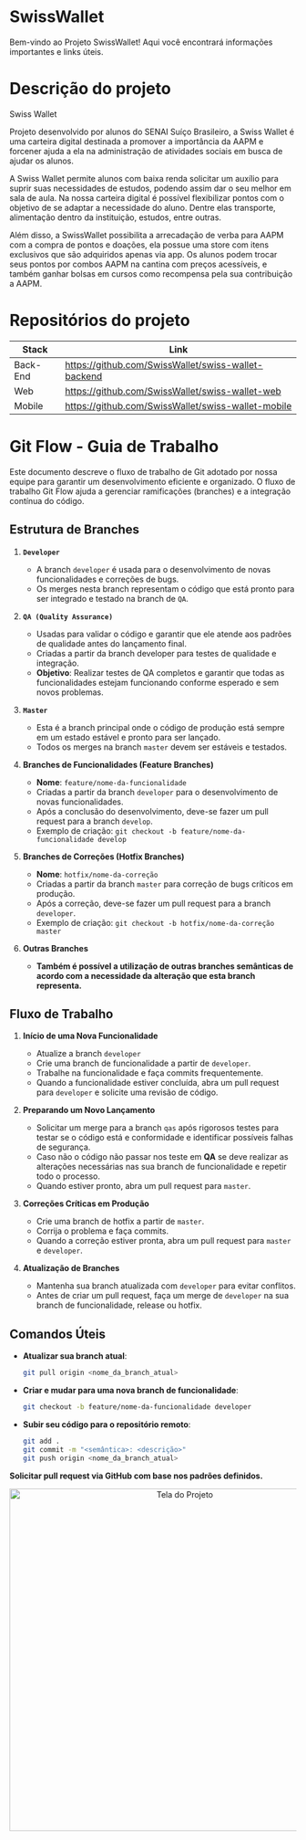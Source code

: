 # SwissWallet 
  
Bem-vindo ao Projeto SwissWallet! Aqui você encontrará informações importantes e links úteis.



# Descrição do projeto
Swiss Wallet

Projeto desenvolvido por alunos do SENAI Suíço Brasileiro, a Swiss Wallet é uma carteira digital destinada a promover a importância da AAPM e forcener ajuda a ela na administração de atividades sociais em busca de ajudar os alunos.

A Swiss Wallet permite alunos com baixa renda solicitar um auxílio para suprir suas necessidades de estudos, podendo assim dar o seu melhor em sala de aula. Na nossa carteira digital é possível flexibilizar pontos com o objetivo de se adaptar a necessidade do aluno. Dentre elas transporte, alimentação dentro da instituição, estudos, entre outras.

Além disso, a SwissWallet possibilita a arrecadação de verba para AAPM com a compra de pontos e doações, ela possue uma store com itens exclusivos que são adquiridos apenas via app. Os alunos podem trocar seus pontos por combos AAPM na cantina com preços acessíveis, e também ganhar bolsas em cursos como recompensa pela sua contribuição a AAPM.

# Repositórios do projeto 

| Stack               | Link                                      |
|--------------------|-------------------------------------------|
| Back-End    | https://github.com/SwissWallet/swiss-wallet-backend  |
| Web       | https://github.com/SwissWallet/swiss-wallet-web |
| Mobile  | https://github.com/SwissWallet/swiss-wallet-mobile |

# Git Flow - Guia de Trabalho

Este documento descreve o fluxo de trabalho de Git adotado por nossa equipe para garantir um desenvolvimento eficiente e organizado. O fluxo de trabalho Git Flow ajuda a gerenciar ramificações (branches) e a integração contínua do código.

## Estrutura de Branches

1. **`Developer`**
   - A branch `developer` é usada para o desenvolvimento de novas funcionalidades e correções de bugs.
   - Os merges nesta branch representam o código que está pronto para ser integrado e testado na branch de `QA`.

2. **`QA (Quality Assurance)`**
   - Usadas para validar o código e garantir que ele atende aos padrões de qualidade antes do lançamento final.
   - Criadas a partir da branch developer para testes de qualidade e integração.
   - **Objetivo**: Realizar testes de QA completos e garantir que todas as funcionalidades estejam funcionando conforme esperado e sem novos problemas.
  
4. **`Master`**
   - Esta é a branch principal onde o código de produção está sempre em um estado estável e pronto para ser lançado.
   - Todos os merges na branch `master` devem ser estáveis e testados.

3. **Branches de Funcionalidades (Feature Branches)**
   - **Nome**: `feature/nome-da-funcionalidade`
   - Criadas a partir da branch `developer` para o desenvolvimento de novas funcionalidades.
   - Após a conclusão do desenvolvimento, deve-se fazer um pull request para a branch `develop`.
   - Exemplo de criação: `git checkout -b feature/nome-da-funcionalidade develop`

4. **Branches de Correções (Hotfix Branches)**
   - **Nome**: `hotfix/nome-da-correção`
   - Criadas a partir da branch `master` para correção de bugs críticos em produção.
   - Após a correção, deve-se fazer um pull request para a branch `developer`.
   - Exemplo de criação: `git checkout -b hotfix/nome-da-correção master`

5. **Outras Branches**
   - **Também é possível a utilização de outras branches semânticas de acordo com a necessidade da alteração que esta branch representa.**

## Fluxo de Trabalho

1. **Início de uma Nova Funcionalidade**
   - Atualize a branch `developer`
   - Crie uma branch de funcionalidade a partir de `developer`.
   - Trabalhe na funcionalidade e faça commits frequentemente.
   - Quando a funcionalidade estiver concluída, abra um pull request para `developer` e solicite uma revisão de código.

3. **Preparando um Novo Lançamento**
   - Solicitar um merge para a branch `qas` após rigorosos testes para testar se o código está e conformidade e identificar possíveis falhas de segurança.
   - Caso não o código não passar nos teste em **QA** se deve realizar as alterações necessárias nas sua branch de funcionalidade e repetir todo o processo.
   - Quando estiver pronto, abra um pull request para `master`.

4. **Correções Críticas em Produção**
   - Crie uma branch de hotfix a partir de `master`.
   - Corrija o problema e faça commits.
   - Quando a correção estiver pronta, abra um pull request para `master` e `developer`.

5. **Atualização de Branches**
   - Mantenha sua branch atualizada com `developer` para evitar conflitos.
   - Antes de criar um pull request, faça um merge de `developer` na sua branch de funcionalidade, release ou hotfix.

## Comandos Úteis

- **Atualizar sua branch atual**:
  ```bash
  git pull origin <nome_da_branch_atual>

- **Criar e mudar para uma nova branch de funcionalidade**:
  ```bash
  git checkout -b feature/nome-da-funcionalidade developer

- **Subir seu código para o repositório remoto**:
  ```bash
  git add .
  git commit -m "<semântica>: <descrição>"
  git push origin <nome_da_branch_atual>

**Solicitar pull request via GitHub com base nos padrões definidos.**

<p align="center">
  <img src="docs/images/bordao.png" alt="Tela do Projeto" width="600" />
</p>
